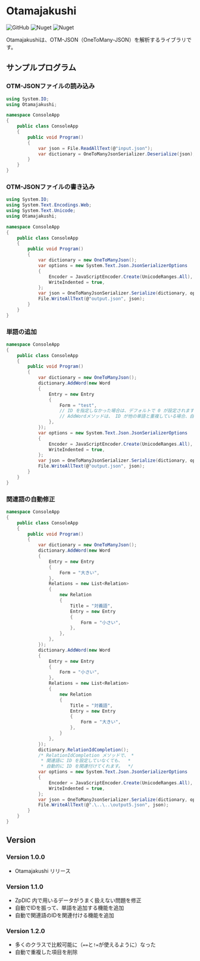 # Otamajakushi

![GitHub](https://img.shields.io/github/license/skytomo221/Otamajakushi)
![Nuget](https://img.shields.io/nuget/v/Otamajakushi)
![Nuget](https://img.shields.io/nuget/dt/Otamajakushi)

Otamajakushiは、OTM-JSON（OneToMany-JSON）を解析するライブラリです。

## サンプルプログラム

### OTM-JSONファイルの読み込み

```cs
using System.IO;
using Otamajakushi;

namespace ConsoleApp
{
    public class ConsoleApp
    {
        public void Program()
        {
            var json = File.ReadAllText(@"input.json");
            var dictionary = OneToManyJsonSerializer.Deserialize(json);
        }
    }
}
```

### OTM-JSONファイルの書き込み

```cs
using System.IO;
using System.Text.Encodings.Web;
using System.Text.Unicode;
using Otamajakushi;

namespace ConsoleApp
{
    public class ConsoleApp
    {
        public void Program()
        {
            var dictionary = new OneToManyJson();
            var options = new System.Text.Json.JsonSerializerOptions
            {
                Encoder = JavaScriptEncoder.Create(UnicodeRanges.All),
                WriteIndented = true,
            };
            var json = OneToManyJsonSerializer.Serialize(dictionary, options);
            File.WriteAllText(@"output.json", json);
        }
    }
}
```

### 単語の追加

```cs
namespace ConsoleApp
{
    public class ConsoleApp
    {
        public void Program()
        {
            var dictionary = new OneToManyJson();
            dictionary.AddWord(new Word
            {
                Entry = new Entry
                {
                    Form = "test",
                    // ID を指定しなかった場合は、デフォルトで 0 が設定されます。
                    // AddWordメソッドは、 ID が他の単語と重複している場合、自動的に ID を修正します。
                },
            });
            var options = new System.Text.Json.JsonSerializerOptions
            {
                Encoder = JavaScriptEncoder.Create(UnicodeRanges.All),
                WriteIndented = true,
            };
            var json = OneToManyJsonSerializer.Serialize(dictionary, options);
            File.WriteAllText(@"output.json", json);
        }
    }
}
```

### 関連語の自動修正

```cs
namespace ConsoleApp
{
    public class ConsoleApp
    {
        public void Program()
        {
            var dictionary = new OneToManyJson();
            dictionary.AddWord(new Word
            {
                Entry = new Entry
                {
                    Form = "大きい",
                },
                Relations = new List<Relation>
                {
                    new Relation
                    {
                        Title = "対義語",
                        Entry = new Entry
                        {
                            Form = "小さい",
                        },
                    },
                },
            });
            dictionary.AddWord(new Word
            {
                Entry = new Entry
                {
                    Form = "小さい",
                },
                Relations = new List<Relation>
                {
                    new Relation
                    {
                        Title = "対義語",
                        Entry = new Entry
                        {
                            Form = "大きい",
                        },
                    }
                },
            });
            dictionary.RelationIdCompletion();
            /* RelationIdCompletion メソッドで、 *
             * 関連語に ID を設定していなくても、  *
             * 自動的に ID を関連付けてくれます。  */
            var options = new System.Text.Json.JsonSerializerOptions
            {
                Encoder = JavaScriptEncoder.Create(UnicodeRanges.All),
                WriteIndented = true,
            };
            var json = OneToManyJsonSerializer.Serialize(dictionary, options);
            File.WriteAllText(@".\..\..\output5.json", json);
        }
    }
}
```

## Version

### Version 1.0.0

- Otamajakushi リリース

### Version 1.1.0

- ZpDIC 内で用いるデータがうまく扱えない問題を修正
- 自動でIDを振って、単語を追加する機能を追加
- 自動で関連語のIDを関連付ける機能を追加

### Version 1.2.0

- 多くのクラスで比較可能に（`==`と`!=`が使えるように）なった
- 自動で重複した項目を削除
